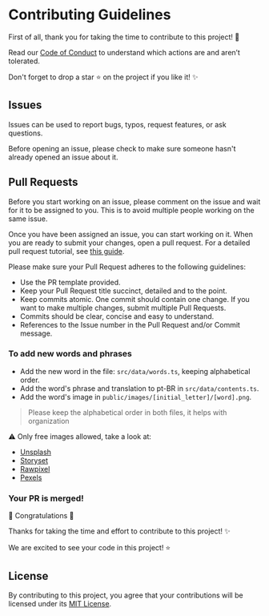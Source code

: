 # Contributing Guidelines

First of all, thank you for taking the time to contribute to this project! 🤗

Read our [Code of Conduct](CODE_OF_CONDUCT.md) to understand which actions are and aren’t tolerated.

Don't forget to drop a star ⭐ on the project if you like it! ✨

## Issues

Issues can be used to report bugs, typos, request features, or ask questions.

Before opening an issue, please check to make sure someone hasn't already opened an issue about it.

## Pull Requests

Before you start working on an issue, please comment on the issue and wait for it to be assigned to you. This is to avoid multiple people working on the same issue.

Once you have been assigned an issue, you can start working on it. When you are ready to submit your changes, open a pull request.
For a detailed pull request tutorial, see [this guide](https://www.digitalocean.com/community/tutorials/how-to-create-a-pull-request-on-github).

Please make sure your Pull Request adheres to the following guidelines:

- Use the PR template provided.
- Keep your Pull Request title succinct, detailed and to the point.
- Keep commits atomic. One commit should contain one change. If you want to make multiple changes, submit multiple Pull Requests.
- Commits should be clear, concise and easy to understand.
- References to the Issue number in the Pull Request and/or Commit message.

### To add new words and phrases

- Add the new word in the file: `src/data/words.ts`, keeping alphabetical order.
- Add the word's phrase and translation to pt-BR in `src/data/contents.ts`.
- Add the word's image in `public/images/[initial_letter]/[word].png`.

> Please keep the alphabetical order in both files, it helps with organization

⚠️ Only free images allowed, take a look at:

- [Unsplash](https://unsplash.com/)
- [Storyset](https://storyset.com/)
- [Rawpixel](https://www.rawpixel.com/free-images?page=1&premium=free&sort=shuffle)
- [Pexels](https://www.pexels.com/pt-br/)

### Your PR is merged!

🎉 Congratulations 🎉

Thanks for taking the time and effort to contribute to this project! ✨

We are excited to see your code in this project! ⭐

## License

By contributing to this project, you agree that your contributions will be licensed under its [MIT License](LICENSE).
